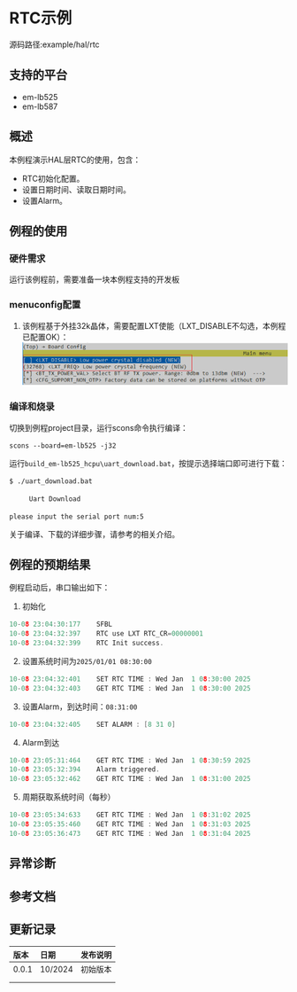 # RTC示例
源码路径:example/hal/rtc
## 支持的平台
<!-- 支持哪些板子和芯片平台 -->
+ em-lb525
+ em-lb587
## 概述
<!-- 例程简介 -->
本例程演示HAL层RTC的使用，包含：
+ RTC初始化配置。
+ 设置日期时间、读取日期时间。
+ 设置Alarm。

## 例程的使用
<!-- 说明如何使用例程，比如连接哪些硬件管脚观察波形，编译和烧写可以引用相关文档。
对于rt_device的例程，还需要把本例程用到的配置开关列出来，比如PWM例程用到了PWM1，需要在onchip菜单里使能PWM1 -->

### 硬件需求
运行该例程前，需要准备一块本例程支持的开发板

### menuconfig配置
1. 该例程基于外挂32k晶体，需要配置LXT使能（LXT_DISABLE不勾选，本例程已配置OK）：
![LXT ENABLE](./assets/mc_lxt_enable.png)

### 编译和烧录
切换到例程project目录，运行scons命令执行编译：
```
scons --board=em-lb525 -j32
```
运行`build_em-lb525_hcpu\uart_download.bat`，按提示选择端口即可进行下载：
```
$ ./uart_download.bat

     Uart Download

please input the serial port num:5
```
关于编译、下载的详细步骤，请参考[](/quickstart/get-started.md)的相关介绍。

## 例程的预期结果
<!-- 说明例程运行结果，比如哪几个灯会亮，会打印哪些log，以便用户判断例程是否正常运行，运行结果可以结合代码分步骤说明 -->
例程启动后，串口输出如下：
1. 初始化
```c
10-08 23:04:30:177    SFBL
10-08 23:04:32:397    RTC use LXT RTC_CR=00000001
10-08 23:04:32:399    RTC Init success.
```
2. 设置系统时间为`2025/01/01 08:30:00`
```c
10-08 23:04:32:401    SET RTC TIME : Wed Jan  1 08:30:00 2025
10-08 23:04:32:403    GET RTC TIME : Wed Jan  1 08:30:00 2025
```
3. 设置Alarm，到达时间：`08:31:00`
```c
10-08 23:04:32:405    SET ALARM : [8 31 0]
```
4. Alarm到达
```c
10-08 23:05:31:464    GET RTC TIME : Wed Jan  1 08:30:59 2025
10-08 23:05:32:394    Alarm triggered.
10-08 23:05:32:462    GET RTC TIME : Wed Jan  1 08:31:00 2025
```
5. 周期获取系统时间（每秒）
```c
10-08 23:05:34:633    GET RTC TIME : Wed Jan  1 08:31:02 2025
10-08 23:05:35:460    GET RTC TIME : Wed Jan  1 08:31:03 2025
10-08 23:05:36:473    GET RTC TIME : Wed Jan  1 08:31:04 2025
```

## 异常诊断


## 参考文档
<!-- 对于rt_device的示例，rt-thread官网文档提供的较详细说明，可以在这里添加网页链接，例如，参考RT-Thread的[RTC文档](https://www.rt-thread.org/document/site/#/rt-thread-version/rt-thread-standard/programming-manual/device/rtc/rtc) -->

## 更新记录
|版本 |日期   |发布说明 |
|:---|:---|:---|
|0.0.1 |10/2024 |初始版本 |
| | | |
| | | |


